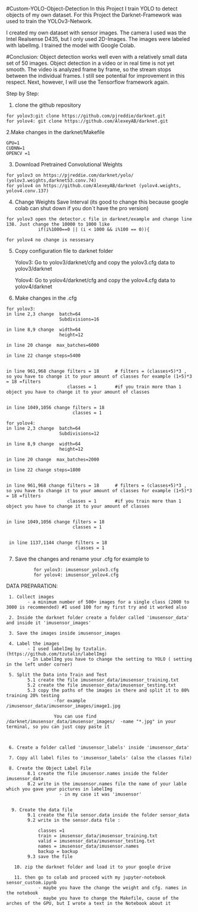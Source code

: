 #Custom-YOLO-Object-Detection
In this Project I train YOLO to detect objects of my own dataset.
For this Project the Darknet-Framework was used to train the YOLOv3-Network.

I created my own dataset with sensor images. The camera I used was the Intel Realsense D435, but I only used 2D-Images.
The images were labeled with labelImg.
I trained the model with Google Colab.

#Conclusion:
Object detection works well even with a relatively small data set of 50 images. Object detection in a video or in real time is not yet smooth. The video is analyzed frame by frame, so the stream stops between the individual frames. I still see potential for improvement in this respect. Next, however, I will use the Tensorflow framework again.


Step by Step: 
  
  1. clone the github repository
    
    for yolov3:git clone https://github.com/pjreddie/darknet.git
    for yolov4: git clone https://github.com/AlexeyAB/darknet.git

  2.Make changes in the darknet/Makefile

    GPU=1
    CUDNN=1
    OPENCV =1

  3. Download Pretrained Convolutional Weights 
    
    for yolov3 on https://pjreddie.com/darknet/yolo/  (yolov3.weights,darknet53.conv.74)
    for yolov4 on https://github.com/AlexeyAB/darknet (yolov4.weights, yolov4.conv.137)
    
  4. Change Weights Save Interval (its good to change this because google colab can shut down if you don´t have the pro version)
    
    for yolov3 open the detector.c file in darknet/example and change line 138. Just change the 10000 to 1000 like 
                if(i%1000==0 || (i < 1000 && i%100 == 0)){
    
    for yolov4 no change is nessesary
    
   5. Copy configuration file to darknet folder
    
        Yolov3: Go to yolov3/darknet/cfg and copy the yolov3.cfg data to yolov3/darknet
        
        Yolov4: Go to yolov4/darknet/cfg and copy the yolov4.cfg data to yolov4/darknet
        
   6. Make changes in the .cfg 

    for yolov3:
    in line 2,3 change  batch=64
                        Subdivisions=16
                        
    in line 8,9 change  width=64
                        height=12
                       
    in line 20 change  max_batches=6000
    
    in line 22 change steps=5400
   

    in line 961,968 change filters = 18      # filters = (classes+5)*3 , so you have to change it to your amount of classes for example (1+5)*3 = 18 =filters
                           classes = 1       #if you train more than 1 object you have to change it to your amount of classes
   
   
    in line 1049,1056 change filters = 18
                             classes = 1
  
    for yolov4:
    in line 2,3 change  batch=64
                        Subdivisions=12
                        
    in line 8,9 change  width=64
                        height=12
                       
    in line 20 change  max_batches=2000
    
    in line 22 change steps=1800
   

    in line 961,968 change filters = 18      # filters = (classes+5)*3 , so you have to change it to your amount of classes for example (1+5)*3 = 18 =filters
                           classes = 1       #if you train more than 1 object you have to change it to your amount of classes
   
   
    in line 1049,1056 change filters = 18
                             classes = 1
                             
                           
     in line 1137,1144 change filters = 18
                              classes = 1
    
  7. Save the changes and rename your .cfg for example to 
  
                for yolov3: imusensor_yolov3.cfg
                for yolov4: imusensor_yolov4.cfg
                
                
DATA PREPARATION:
     
     1. Collect images
            - a minimum number of 500+ images for a single class (2000 to 3000 is recommended) #I used 100 for my first try and it worked also
            
     2. Inside the darknet folder create a folder called 'imusensor_data' and inside it 'imusensor_images'
     
     3. Save the images inside imusensor_images
     
     4. Label the images 
            - I used labelImg by tzutalin. (https://github.com/tzutalin/labelImg)
            - In LabelImg you have to change the setting to YOLO ( setting in the left under corner)
            
     5. Split the Data into Train and Test
            5.1 create the file imusensor_data/imusensor_training.txt
            5.2 create the file imusensor_data/imusensor_testing.txt
            5.3 copy the paths of the images in there and split it to 80% training 20% testing 
                      -for example /imusensor_data/imusensor_images/image1.jpg
                      
                      You can use find /darknet/imusensor_data/imusensor_images/  -name "*.jpg" in your terminal, so you can just copy paste it

            
            
     6. Create a folder called 'imusensor_labels' inside 'imusensor_data'
     
     7. Copy all label files to 'imusensor_labels' (also the classes file)
     
     8. Create the Object Label File
            8.1 create the file imusensor.names inside the folder imusensor_data
            8.2 write in the imusensor.names file the name of your lable which you gave your pictures in labelImg
                        - in my case it was 'imusensor'
                        
                        
      9. Create the data file
            9.1 create the file sensor.data inside the folder sensor_data
            9.2 write in the sensor.data file :
            
                classes =1
                train = imusensor_data/imusensor_training.txt
                valid = imusensor_data/imusensor_testing.txt
                names = imusensor_data/imusensor.names
                backup = backup
            9.3 save the file
       
       10. zip the darknet folder and load it to your google drive
       
       11. then go to colab and proceed with my jupyter-notebook sensor_custom.ipynb
                - maybe you have the change the weight and cfg. names in the notebook
                - maybe you have to change the Makefile, cause of the arches of the GPU, but I wrote a text in the Notebook about it
     
                        
                        
                        
